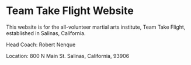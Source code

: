# Team Take Flight Website

This website is for the all-volunteer martial arts institute, Team Take Flight, established in Salinas, California.

Head Coach: Robert Nenque

Location: 800 N Main St. Salinas, California, 93906